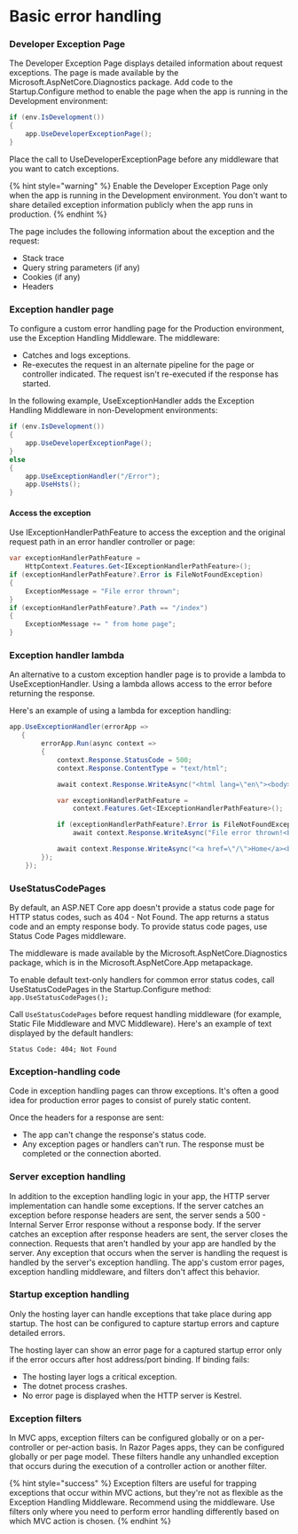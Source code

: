 # Basic error handling

### Developer Exception Page

The Developer Exception Page displays detailed information about request exceptions. The page is made available by the Microsoft.AspNetCore.Diagnostics package. Add code to the Startup.Configure method to enable the page when the app is running in the Development environment:

```csharp
if (env.IsDevelopment())
{
    app.UseDeveloperExceptionPage();
}
```

Place the call to UseDeveloperExceptionPage before any middleware that you want to catch exceptions.

{% hint style="warning" %}
Enable the Developer Exception Page only when the app is running in the Development environment. You don't want to share detailed exception information publicly when the app runs in production.
{% endhint %}

The page includes the following information about the exception and the request:

* Stack trace
* Query string parameters \(if any\)
* Cookies \(if any\)
* Headers

### Exception handler page

To configure a custom error handling page for the Production environment, use the Exception Handling Middleware. The middleware:

* Catches and logs exceptions.
* Re-executes the request in an alternate pipeline for the page or controller indicated. The request isn't re-executed if the response has started.

In the following example, UseExceptionHandler adds the Exception Handling Middleware in non-Development environments:

```csharp
if (env.IsDevelopment())
{
    app.UseDeveloperExceptionPage();
}
else
{
    app.UseExceptionHandler("/Error");
    app.UseHsts();
}
```

#### Access the exception

Use IExceptionHandlerPathFeature to access the exception and the original request path in an error handler controller or page:

```csharp
var exceptionHandlerPathFeature =
    HttpContext.Features.Get<IExceptionHandlerPathFeature>();
if (exceptionHandlerPathFeature?.Error is FileNotFoundException)
{
    ExceptionMessage = "File error thrown";
}
if (exceptionHandlerPathFeature?.Path == "/index")
{
    ExceptionMessage += " from home page";
}
```

### Exception handler lambda

An alternative to a custom exception handler page is to provide a lambda to UseExceptionHandler. Using a lambda allows access to the error before returning the response.

Here's an example of using a lambda for exception handling:

```csharp
app.UseExceptionHandler(errorApp =>
   {
        errorApp.Run(async context =>
        {
            context.Response.StatusCode = 500;
            context.Response.ContentType = "text/html";

            await context.Response.WriteAsync("<html lang=\"en\"><body>\r\n");

            var exceptionHandlerPathFeature = 
                context.Features.Get<IExceptionHandlerPathFeature>();

            if (exceptionHandlerPathFeature?.Error is FileNotFoundException)
                await context.Response.WriteAsync("File error thrown!<br><br>\r\n");

            await context.Response.WriteAsync("<a href=\"/\">Home</a><br>\r\n");
        });
    });
```

### UseStatusCodePages

By default, an ASP.NET Core app doesn't provide a status code page for HTTP status codes, such as 404 - Not Found. The app returns a status code and an empty response body. To provide status code pages, use Status Code Pages middleware.

The middleware is made available by the Microsoft.AspNetCore.Diagnostics package, which is in the Microsoft.AspNetCore.App metapackage.

To enable default text-only handlers for common error status codes, call UseStatusCodePages in the Startup.Configure method: `app.UseStatusCodePages();`

Call `UseStatusCodePages` before request handling middleware \(for example, Static File Middleware and MVC Middleware\). Here's an example of text displayed by the default handlers:

`Status Code: 404; Not Found`

### Exception-handling code

Code in exception handling pages can throw exceptions. It's often a good idea for production error pages to consist of purely static content.

Once the headers for a response are sent:

* The app can't change the response's status code.
* Any exception pages or handlers can't run. The response must be completed or the connection aborted.

### Server exception handling

In addition to the exception handling logic in your app, the HTTP server implementation can handle some exceptions. If the server catches an exception before response headers are sent, the server sends a 500 - Internal Server Error response without a response body. If the server catches an exception after response headers are sent, the server closes the connection. Requests that aren't handled by your app are handled by the server. Any exception that occurs when the server is handling the request is handled by the server's exception handling. The app's custom error pages, exception handling middleware, and filters don't affect this behavior.

### Startup exception handling

Only the hosting layer can handle exceptions that take place during app startup. The host can be configured to capture startup errors and capture detailed errors.

The hosting layer can show an error page for a captured startup error only if the error occurs after host address/port binding. If binding fails:

* The hosting layer logs a critical exception.
* The dotnet process crashes.
* No error page is displayed when the HTTP server is Kestrel.

### Exception filters

In MVC apps, exception filters can be configured globally or on a per-controller or per-action basis. In Razor Pages apps, they can be configured globally or per page model. These filters handle any unhandled exception that occurs during the execution of a controller action or another filter. 

{% hint style="success" %}
Exception filters are useful for trapping exceptions that occur within MVC actions, but they're not as flexible as the Exception Handling Middleware. Recommend using the middleware. Use filters only where you need to perform error handling differently based on which MVC action is chosen.
{% endhint %}

